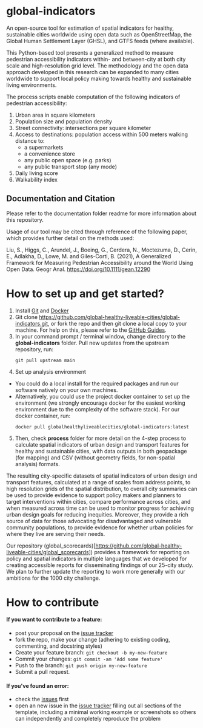 # global-indicators

An open-source tool for estimation of spatial indicators for healthy, sustainable cities worldwide using open data such as OpenStreetMap, the Global Human Settlement Layer (GHSL), and GTFS feeds (where available).

This Python-based tool presents a generalized method to measure pedestrian accessibility indicators within- and between-city at both city scale and high-resolution grid level. The methodology and the open data approach developed in this research can be expanded to many cities worldwide to support local policy making towards healthy and sustainable living environments.

The process scripts enable computation of the following indicators of pedestrian accessibility:
1. Urban area in square kilometers
2. Population size and population density  
3. Street connectivity: intersections per square kilometer
4. Access to destinations: population access within 500 meters walking distance to:  
    - a supermarkets
    - a convenience store
    - any public open space (e.g. parks)
    - any public transport stop (any mode)
5. Daily living score
6. Walkability index

## Documentation and Citation
Please refer to the documentation folder readme for more information about this repository.

Usage of our tool may be cited through reference of the following paper, which provides further detail on the methods used: 

Liu, S., Higgs, C., Arundel, J., Boeing, G., Cerdera, N., Moctezuma, D., Cerin, E., Adlakha, D., Lowe, M. and Giles-Corti, B. (2021), A Generalized Framework for Measuring Pedestrian Accessibility around the World Using Open Data. Geogr Anal. https://doi.org/10.1111/gean.12290

# How to set up and get started?

1. Install [Git](https://git-scm.com/downloads) and [Docker](https://www.docker.com/products/docker-desktop)
2. Git clone https://github.com/global-healthy-liveable-cities/global-indicators.git, or fork the repo and then git clone a local copy to your machine. For help on this, please refer to the [GitHub Guides](https://guides.github.com/).
3. In your command prompt / terminal window, change directory to the **global-indicators** folder. Pull new updates from the upstream repository, run:
    ```
    git pull upstream main
    ```
4. Set up analysis environment
  - You could do a local install for the required packages and run our software natively on your own machines.
  - Alternatively, you could use the project docker container to set up the environment (we strongly encourage docker for the easiest working environment due to the complexity of the software stack). For our docker container, run:
    ```
    docker pull globalhealthyliveablecities/global-indicators:latest
    ```
5. Then, check **process** folder for more detail on the 4-step process to calculate spatial indicators of urban design and transport features for healthy and sustainable cities, with data outputs in both geopackage (for mapping) and CSV (without geometry fields, for non-spatial analysis) formats.

The resulting city-specific datasets of spatial indicators of urban design and transport features, calculated at a range of scales from address points, to high resolution grids of the spatial distribution, to overall city summaries can be used to provide evidence to support policy makers and planners to target interventions within cities, compare performance across cities, and when measured across time can be used to monitor progress for achieving urban design goals for reducing inequities. Moreover, they provide a rich source of data for those advocating for disadvantaged and vulnerable community populations, to provide evidence for whether urban policies for where they live are serving their needs.

Our repository (global_scorecards)[https://github.com/global-healthy-liveable-cities/global_scorecards]) provides a framework for reporting on policy and spatial indicators in multiple languages that we developed for creating accessible reports for disseminating findings of our 25-city study. We plan to further update the reporting to work more generally with our ambitions for the 1000 city challenge.  

# How to contribute

#### If you want to contribute to a feature:

  - post your proposal on the [issue tracker](https://github.com/global-healthy-liveable-cities/global-indicators/issues)
  - fork the repo, make your change (adhering to existing coding, commenting, and docstring styles)
  - Create your feature branch: `git checkout -b my-new-feature`
  - Commit your changes: `git commit -am 'Add some feature'`
  - Push to the branch: `git push origin my-new-feature`
  - Submit a pull request.

#### If you've found an error:

  - check the [issues](https://github.com/global-healthy-liveable-cities/global-indicators/issues) first
  - open an new issue in the [issue tracker](https://github.com/global-healthy-liveable-cities/global-indicators/issues) filling out all sections of the template, including a minimal working example or screenshots so others can independently and completely reproduce the problem
